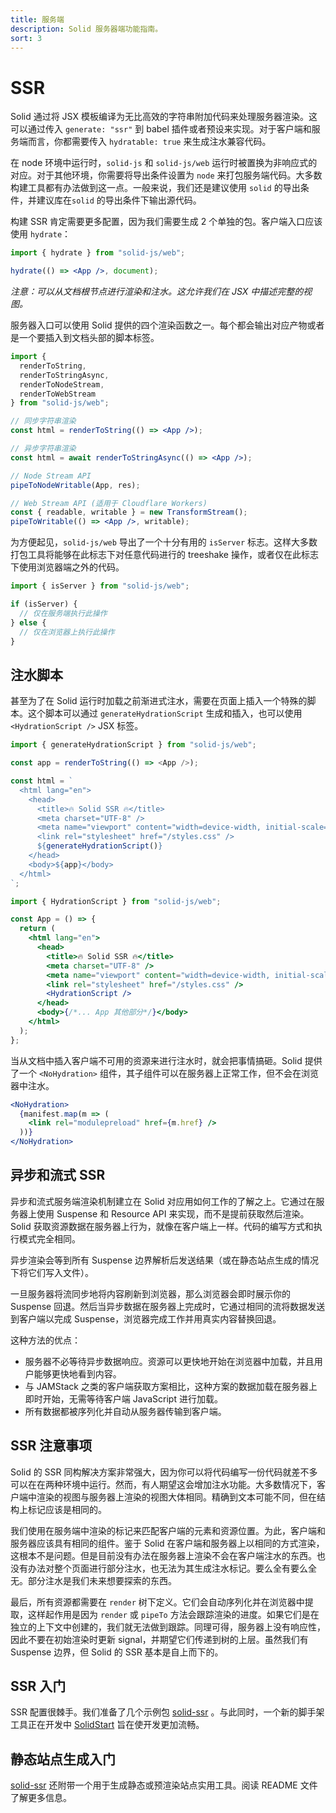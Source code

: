 ```yaml
---
title: 服务端
description: Solid 服务器端功能指南。
sort: 3
---
```


# SSR

Solid 通过将 JSX 模板编译为无比高效的字符串附加代码来处理服务器渲染。这可以通过传入 `generate: "ssr"` 到 babel 插件或者预设来实现。对于客户端和服务端而言，你都需要传入 `hydratable: true` 来生成注水兼容代码。

在 node 环境中运行时，`solid-js` 和 `solid-js/web` 运行时被置换为非响应式的对应。对于其他环境，你需要将导出条件设置为 `node` 来打包服务端代码。大多数构建工具都有办法做到这一点。一般来说，我们还是建议使用 `solid` 的导出条件，并建议库在`solid` 的导出条件下输出源代码。

构建 SSR 肯定需要更多配置，因为我们需要生成 2 个单独的包。客户端入口应该使用 `hydrate`：

```jsx
import { hydrate } from "solid-js/web";

hydrate(() => <App />, document);
```

_注意：可以从文档根节点进行渲染和注水。这允许我们在 JSX 中描述完整的视图。_

服务器入口可以使用 Solid 提供的四个渲染函数之一。每个都会输出对应产物或者是一个要插入到文档头部的脚本标签。

```jsx
import {
  renderToString,
  renderToStringAsync,
  renderToNodeStream,
  renderToWebStream
} from "solid-js/web";

// 同步字符串渲染
const html = renderToString(() => <App />);

// 异步字符串渲染
const html = await renderToStringAsync(() => <App />);

// Node Stream API
pipeToNodeWritable(App, res);

// Web Stream API (适用于 Cloudflare Workers)
const { readable, writable } = new TransformStream();
pipeToWritable(() => <App />, writable);
```

为方便起见，`solid-js/web` 导出了一个十分有用的 `isServer` 标志。这样大多数打包工具将能够在此标志下对任意代码进行的 treeshake 操作，或者仅在此标志下使用浏览器端之外的代码。

```jsx
import { isServer } from "solid-js/web";

if (isServer) {
  // 仅在服务端执行此操作
} else {
  // 仅在浏览器上执行此操作
}
```

## 注水脚本

甚至为了在 Solid 运行时加载之前渐进式注水，需要在页面上插入一个特殊的脚本。这个脚本可以通过 `generateHydrationScript` 生成和插入，也可以使用 `<HydrationScript />` JSX 标签。

```js
import { generateHydrationScript } from "solid-js/web";

const app = renderToString(() => <App />);

const html = `
  <html lang="en">
    <head>
      <title>🔥 Solid SSR 🔥</title>
      <meta charset="UTF-8" />
      <meta name="viewport" content="width=device-width, initial-scale=1.0" />
      <link rel="stylesheet" href="/styles.css" />
      ${generateHydrationScript()}
    </head>
    <body>${app}</body>
  </html>
`;
```

```jsx
import { HydrationScript } from "solid-js/web";

const App = () => {
  return (
    <html lang="en">
      <head>
        <title>🔥 Solid SSR 🔥</title>
        <meta charset="UTF-8" />
        <meta name="viewport" content="width=device-width, initial-scale=1.0" />
        <link rel="stylesheet" href="/styles.css" />
        <HydrationScript />
      </head>
      <body>{/*... App 其他部分*/}</body>
    </html>
  );
};
```

当从文档中插入客户端不可用的资源来进行注水时，就会把事情搞砸。Solid 提供了一个 `<NoHydration>` 组件，其子组件可以在服务器上正常工作，但不会在浏览器中注水。

```jsx
<NoHydration>
  {manifest.map(m => (
    <link rel="modulepreload" href={m.href} />
  ))}
</NoHydration>
```

## 异步和流式 SSR

异步和流式服务端渲染机制建立在 Solid 对应用如何工作的了解之上。它通过在服务器上使用 Suspense 和 Resource API 来实现，而不是提前获取然后渲染。Solid 获取资源数据在服务器上行为，就像在客户端上一样。代码的编写方式和执行模式完全相同。

异步渲染会等到所有 Suspense 边界解析后发送结果（或在静态站点生成的情况下将它们写入文件）。

一旦服务器将流同步地将内容刷新到浏览器，那么浏览器会即时展示你的 Suspense 回退。然后当异步数据在服务器上完成时，它通过相同的流将数据发送到客户端以完成 Suspense，浏览器完成工作并用真实内容替换回退。

这种方法的优点：

- 服务器不必等待异步数据响应。资源可以更快地开始在浏览器中加载，并且用户能够更快地看到内容。
- 与 JAMStack 之类的客户端获取方案相比，这种方案的数据加载在服务器上即时开始，无需等待客户端 JavaScript 进行加载。
- 所有数据都被序列化并自动从服务器传输到客户端。

## SSR 注意事项

Solid 的 SSR 同构解决方案非常强大，因为你可以将代码编写一份代码就差不多可以在在两种环境中运行。然而，有人期望这会增加注水功能。大多数情况下，客户端中渲染的视图与服务器上渲染的视图大体相同。精确到文本可能不同，但在结构上标记应该是相同的。

我们使用在服务端中渲染的标记来匹配客户端的元素和资源位置。为此，客户端和服务器应该具有相同的组件。鉴于 Solid 在客户端和服务器上以相同的方式渲染，这根本不是问题。但是目前没有办法在服务器上渲染不会在客户端注水的东西。也没有办法对整个页面进行部分注水，也无法为其生成注水标记。要么全有要么全无。部分注水是我们未来想要探索的东西。

最后，所有资源都需要在 `render` 树下定义。它们会自动序列化并在浏览器中提取，这样起作用是因为 `render` 或 `pipeTo` 方法会跟踪渲染的进度。如果它们是在独立的上下文中创建的，我们就无法做到跟踪。同理可得，服务器上没有响应性，因此不要在初始渲染时更新 signal，并期望它们传递到树的上层。虽然我们有 Suspense 边界，但 Solid 的 SSR 基本是自上而下的。

## SSR 入门

SSR 配置很棘手。我们准备了几个示例包 [solid-ssr](https://github.com/solidjs/solid/blob/main/packages/solid-ssr) 。与此同时，一个新的脚手架工具正在开发中 [SolidStart](https://github.com/solidjs/solid-start) 旨在使开发更加流畅。

## 静态站点生成入门

[solid-ssr](https://github.com/solidjs/solid/blob/main/packages/solid-ssr) 还附带一个用于生成静态或预渲染站点实用工具。阅读 README 文件了解更多信息。
